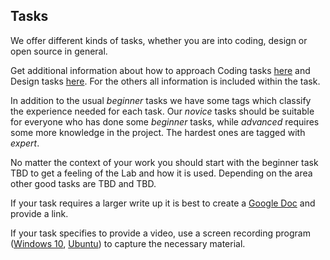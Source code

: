 ## Tasks

We offer different kinds of tasks, whether you are into coding, design or open source in general.

Get additional information about how to approach Coding tasks [here](./coding.md) and Design tasks [here](./design.md).
For the others all information is included within the task.

In addition to the usual *beginner* tasks we have some tags which classify the experience needed for each task.
Our *novice* tasks should be suitable for everyone who has done some *beginner* tasks, while *advanced* requires some more knowledge in the project.
The hardest ones are tagged with *expert*.

No matter the context of your work you should start with the beginner task TBD to get a feeling of the Lab and how it is used. Depending on the area other good tasks are TBD and TBD.

If your task requires a larger write up it is best to create a [Google Doc](https://www.google.com/docs/about/) and provide a link.

If your task specifies to provide a video, use a screen recording program ([Windows 10](https://betanews.com/2019/01/14/windows-10-screen-recorder-ultility/), [Ubuntu](https://www.omgubuntu.co.uk/2018/06/gnome-shell-screen-recorder-ubuntu)) to capture the necessary material.
